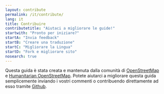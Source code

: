 ```yaml
---
layout: contribute
permalink: /it/contribute/
lang: it
title: Contribuire
contributetitle: "Aiutaci a migliorare le guide!"
startwith: "Pronto per iniziare?"
startA: "Invia feedback"
startB: "Creare una traduzione"
startC: "Migliorare la Lingua"
startD: "Fork e migliorare sito"
nosearch: true
---
```

Questa guida è stata creata e mantenuta dalla comunità di [OpenStreetMap](http://www.openstreetmap.org/) e [Humanitarian OpenStreetMap](http://hotosm.org/). Potete aiutarci a migliorare questa guida semplicemente inviando i vostri commenti o contribuendo direttamente ad esso tramite [Github](http://github.com/hotosm/learnosm).
